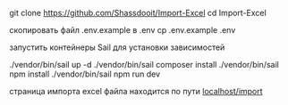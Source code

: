 git clone https://github.com/Shassdooit/Import-Excel
cd Import-Excel

скопировать файл .env.example в .env
cp .env.example .env

запустить контейнеры Sail для установки зависимостей

./vendor/bin/sail up -d
./vendor/bin/sail composer install
./vendor/bin/sail npm install
./vendor/bin/sail npm run dev

страница импорта excel файла находится по пути [localhost/import](http://localhost/import)

